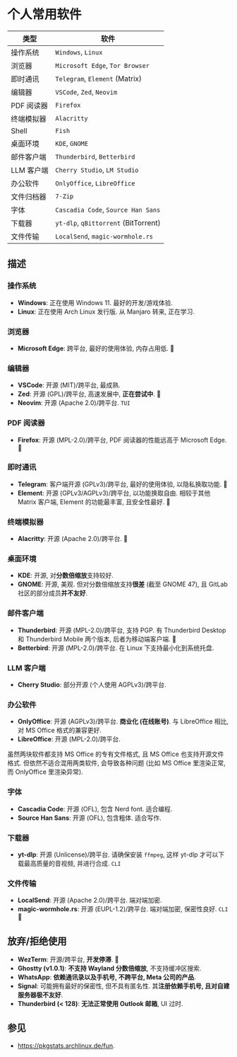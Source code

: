 # 个人常用软件

| 类型       | 软件                                 |
|------------|--------------------------------------|
| 操作系统   | `Windows`, `Linux`                   |
| 浏览器     | `Microsoft Edge`, `Tor Browser`      |
| 即时通讯   | `Telegram`, `Element` (Matrix)       |
| 编辑器     | `VSCode`, `Zed`, `Neovim`            |
| PDF 阅读器 | `Firefox`                            |
| 终端模拟器 | `Alacritty`                          |
| Shell      | `Fish`                               |
| 桌面环境   | `KDE`, `GNOME`                       |
| 邮件客户端 | `Thunderbird`, `Betterbird`          |
| LLM 客户端 | `Cherry Studio`, `LM Studio`         |
| 办公软件   | `OnlyOffice`, `LibreOffice`          |
| 文件归档器 | `7-Zip`                              |
| 字体       | `Cascadia Code`, `Source Han Sans`   |
| 下载器     | `yt-dlp`, `qBittorrent` (BitTorrent) |
| 文件传输   | `LocalSend`, `magic-wormhole.rs`     |

## 描述

### 操作系统

- **Windows**: 正在使用 Windows 11. 最好的开发/游戏体验.
- **Linux**: 正在使用 Arch Linux 发行版. 从 Manjaro 转来, 正在学习.

### 浏览器

- **Microsoft Edge**: 跨平台, 最好的使用体验, 内存占用低. 📱

### 编辑器

- **VSCode**: 开源 (MIT)/跨平台, 最成熟.
- **Zed**: 开源 (GPL)/跨平台, 高速发展中, **正在尝试中**. 🦀
- **Neovim**: 开源 (Apache 2.0)/跨平台. `TUI`

### PDF 阅读器

- **Firefox**: 开源 (MPL-2.0)/跨平台, PDF 阅读器的性能远高于 Microsoft Edge. 📱

### 即时通讯

- **Telegram**: 客户端开源 (GPLv3)/跨平台, 最好的使用体验, 以隐私换取功能. 📱
- **Element**: 开源 (GPLv3/AGPLv3)/跨平台, 以功能换取自由. 相较于其他 Matrix 客户端, Element 的功能最丰富, 且安全性最好. 📱

### 终端模拟器

- **Alacritty**: 开源 (Apache 2.0)/跨平台. 🦀

### 桌面环境

- **KDE**: 开源, 对**分数倍缩放**支持较好.
- **GNOME**: 开源, 美观. 但对分数倍缩放支持**很差** (截至 GNOME 47), 且 GitLab 社区的部分成员**并不友好**.

### 邮件客户端

- **Thunderbird**: 开源 (MPL-2.0)/跨平台, 支持 PGP. 有 Thunderbird Desktop 和 Thunderbird Mobile 两个版本, 后者为移动端客户端. 📱
- **Betterbird**: 开源 (MPL-2.0)/跨平台. 在 Linux 下支持最小化到系统托盘.

### LLM 客户端

- **Cherry Studio**: 部分开源 (个人使用 AGPLv3)/跨平台.

### 办公软件

- **OnlyOffice**: 开源 (AGPLv3)/跨平台. **商业化 (在线账号)**. 与 LibreOffice 相比, 对 MS Office 格式的兼容更好.
- **LibreOffice**: 开源 (MPL-2.0)/跨平台.

虽然两块软件都支持 MS Office 的专有文件格式, 且 MS Office 也支持开源文件格式. 但依然不适合混用两类软件, 会导致各种问题 (比如 MS Office 里渲染正常, 而 OnlyOffice 里渲染异常).  

### 字体

- **Cascadia Code**: 开源 (OFL), 包含 Nerd font. 适合编程.
- **Source Han Sans**: 开源 (OFL), 包含粗体. 适合写作.

### 下载器

- **yt-dlp**: 开源 (Unlicense)/跨平台. 请确保安装 `ffmpeg`, 这样 yt-dlp 才可以下载最高质量的音视频, 并进行合成. `CLI`

### 文件传输

- **LocalSend**: 开源 (Apache 2.0)/跨平台. 端对端加密.
- **magic-wormhole.rs**: 开源 (EUPL-1.2)/跨平台. 端对端加密, 保密性良好. `CLI` 🦀

## 放弃/拒绝使用

- **WezTerm**: 开源/跨平台, **开发停滞**. 🦀
- **Ghostty (v1.0.1)**: **不支持 Wayland 分数倍缩放**, 不支持缓冲区搜索.
- **WhatsApp**: **依赖通讯录以及手机号, 不跨平台, Meta 公司的产品**.
- **Signal**: 可能拥有最好的保密性, 但不具有匿名性. 其**注册依赖手机号, 且对自建服务器极不友好**.
- **Thunderbird (< 128)**: **无法正常使用 Outlook 邮箱**, UI 过时.

## 参见

- <https://pkgstats.archlinux.de/fun>.
